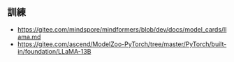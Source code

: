 



## 訓練


- https://gitee.com/mindspore/mindformers/blob/dev/docs/model_cards/llama.md
- https://gitee.com/ascend/ModelZoo-PyTorch/tree/master/PyTorch/built-in/foundation/LLaMA-13B


